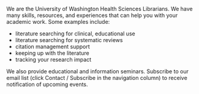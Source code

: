 

We are the University of Washington Health Sciences Librarians.  We have many skills, resources, and experiences that can help you with your academic work.  Some examples include:
* literature searching for clinical, educational use
* literature searching for systematic reviews
* citation management support
* keeping up with the literature
* tracking your research impact

We also provide educational and information seminars. Subscribe to our email list (click Contact / Subscribe in the navigation column) to receive notification of upcoming events. 
